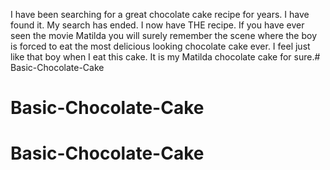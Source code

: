 I have been searching for a great chocolate cake recipe for years. I have found it. My search has ended. I now have THE recipe. If you have ever seen the movie Matilda you will surely remember the scene where the boy is forced to eat the most delicious looking chocolate cake ever. I feel just like that boy when I eat this cake. It is my Matilda chocolate cake for sure.# Basic-Chocolate-Cake
# Basic-Chocolate-Cake
# Basic-Chocolate-Cake
